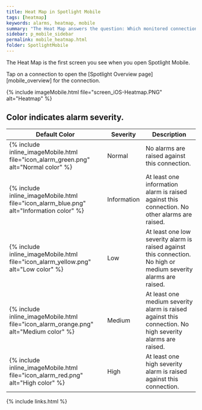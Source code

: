 ```yaml
---
title: Heat Map in Spotlight Mobile
tags: [heatmap]
keywords: alarms, heatmap, mobile
summary: "The Heat Map answers the question: Which monitored connections require the most urgent attention? The Heat Map organizes monitored connections based on the comparative number and severity of their alarms. Connections with the most alarms raised against them are given the most surface area."
sidebar: p_mobile_sidebar
permalink: mobile_heatmap.html
folder: SpotlightMobile
---
```


The Heat Map is the first screen you see when you open Spotlight Mobile.

Tap on a connection to open the [Spotlight Overview page][mobile_overview] for the connection.

{% include imageMobile.html file="screen_iOS-Heatmap.PNG" alt="Heatmap" %}

## Color indicates alarm severity.

Default Color | Severity | Description
--------------|----------|------------
{% include inline_imageMobile.html file="icon_alarm_green.png" alt="Normal color" %} | Normal | No alarms are raised against this connection.
{% include inline_imageMobile.html file="icon_alarm_blue.png" alt="Information color" %} | Information | At least one information alarm is raised against this connection. No other alarms are raised.
{% include inline_imageMobile.html file="icon_alarm_yellow.png" alt="Low color" %} | Low | At least one low severity alarm is raised against this connection. No high or medium severity alarms are raised.
{% include inline_imageMobile.html file="icon_alarm_orange.png" alt="Medium color" %} | Medium | At least one medium severity alarm is raised against this connection. No high severity alarms are raised.
{% include inline_imageMobile.html file="icon_alarm_red.png" alt="High color" %} | High | At least one high severity alarm is raised against this connection.


{% include links.html %}

